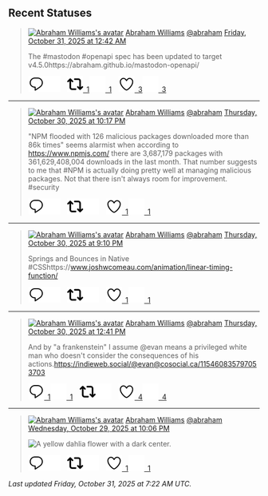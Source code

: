 ## Recent Statuses

> <a href="https://indieweb.social/@abraham"><img alt="Abraham Williams's avatar" src="https://cdn.masto.host/indiewebsocial/accounts/avatars/109/292/540/382/343/163/original/d00f2e03ce9c85b1.jpg" height="24" width="24" ></a> [Abraham Williams](https://indieweb.social/@abraham) [@abraham](https://indieweb.social/@abraham) [Friday, October 31, 2025 at 12:42 AM](https://indieweb.social/@abraham/115466000248424866)
>
> The #mastodon #openapi spec has been updated to target v4.5.0https://abraham.github.io/mastodon-openapi/
>
> [![Reply](./images/reply_light.svg#gh-light-mode-only "Reply")](https://indieweb.social/@abraham/115466000248424866#gh-light-mode-only)[![Reply](./images/reply.svg#gh-dark-mode-only "Reply")](https://indieweb.social/@abraham/115466000248424866#gh-dark-mode-only)&emsp;[![Boost](./images/retweet_light.svg#gh-light-mode-only "Boost")&ensp;1](https://indieweb.social/@abraham/115466000248424866#gh-light-mode-only)[![Boost](./images/retweet.svg#gh-dark-mode-only "Boost")&ensp;1](https://indieweb.social/@abraham/115466000248424866#gh-dark-mode-only)&emsp;[![Favorite](./images/like_light.svg#gh-light-mode-only "Favorite")&ensp;3](https://indieweb.social/@abraham/115466000248424866#gh-light-mode-only)[![Favorite](./images/like.svg#gh-dark-mode-only "Favorite")&ensp;3](https://indieweb.social/@abraham/115466000248424866#gh-dark-mode-only)


---

> <a href="https://indieweb.social/@abraham"><img alt="Abraham Williams's avatar" src="https://cdn.masto.host/indiewebsocial/accounts/avatars/109/292/540/382/343/163/original/d00f2e03ce9c85b1.jpg" height="24" width="24" ></a> [Abraham Williams](https://indieweb.social/@abraham) [@abraham](https://indieweb.social/@abraham) [Thursday, October 30, 2025 at 10:17 PM](https://indieweb.social/@abraham/115465429845489404)
>
> &quot;NPM flooded with 126 malicious packages downloaded more than 86k times&quot; seems alarmist when according to https://www.npmjs.com/ there are 3,687,179 packages with 361,629,408,004 downloads in the last month. That number suggests to me that #NPM is actually doing pretty well at managing malicious packages. Not that there isn&#39;t always room for improvement. #security
>
> [![Reply](./images/reply_light.svg#gh-light-mode-only "Reply")](https://indieweb.social/@abraham/115465429845489404#gh-light-mode-only)[![Reply](./images/reply.svg#gh-dark-mode-only "Reply")](https://indieweb.social/@abraham/115465429845489404#gh-dark-mode-only)&emsp;[![Boost](./images/retweet_light.svg#gh-light-mode-only "Boost")](https://indieweb.social/@abraham/115465429845489404#gh-light-mode-only)[![Boost](./images/retweet.svg#gh-dark-mode-only "Boost")](https://indieweb.social/@abraham/115465429845489404#gh-dark-mode-only)&emsp;[![Favorite](./images/like_light.svg#gh-light-mode-only "Favorite")&ensp;1](https://indieweb.social/@abraham/115465429845489404#gh-light-mode-only)[![Favorite](./images/like.svg#gh-dark-mode-only "Favorite")&ensp;1](https://indieweb.social/@abraham/115465429845489404#gh-dark-mode-only)


---

> <a href="https://indieweb.social/@abraham"><img alt="Abraham Williams's avatar" src="https://cdn.masto.host/indiewebsocial/accounts/avatars/109/292/540/382/343/163/original/d00f2e03ce9c85b1.jpg" height="24" width="24" ></a> [Abraham Williams](https://indieweb.social/@abraham) [@abraham](https://indieweb.social/@abraham) [Thursday, October 30, 2025 at 9:10 PM](https://indieweb.social/@abraham/115465168282421660)
>
> Springs and Bounces in Native #CSShttps://www.joshwcomeau.com/animation/linear-timing-function/
>
> [![Reply](./images/reply_light.svg#gh-light-mode-only "Reply")](https://indieweb.social/@abraham/115465168282421660#gh-light-mode-only)[![Reply](./images/reply.svg#gh-dark-mode-only "Reply")](https://indieweb.social/@abraham/115465168282421660#gh-dark-mode-only)&emsp;[![Boost](./images/retweet_light.svg#gh-light-mode-only "Boost")](https://indieweb.social/@abraham/115465168282421660#gh-light-mode-only)[![Boost](./images/retweet.svg#gh-dark-mode-only "Boost")](https://indieweb.social/@abraham/115465168282421660#gh-dark-mode-only)&emsp;[![Favorite](./images/like_light.svg#gh-light-mode-only "Favorite")&ensp;1](https://indieweb.social/@abraham/115465168282421660#gh-light-mode-only)[![Favorite](./images/like.svg#gh-dark-mode-only "Favorite")&ensp;1](https://indieweb.social/@abraham/115465168282421660#gh-dark-mode-only)


---

> <a href="https://indieweb.social/@abraham"><img alt="Abraham Williams's avatar" src="https://cdn.masto.host/indiewebsocial/accounts/avatars/109/292/540/382/343/163/original/d00f2e03ce9c85b1.jpg" height="24" width="24" ></a> [Abraham Williams](https://indieweb.social/@abraham) [@abraham](https://indieweb.social/@abraham) [Thursday, October 30, 2025 at 12:41 PM](https://indieweb.social/@abraham/115463167612047193)
>
> And by &quot;a frankenstein&quot; I assume @evan means a privileged white man who doesn&#39;t consider the consequences of his actions.https://indieweb.social/@evan@cosocial.ca/115460835797053703
>
> [![Reply](./images/reply_light.svg#gh-light-mode-only "Reply")&ensp;1](https://indieweb.social/@abraham/115463167612047193#gh-light-mode-only)[![Reply](./images/reply.svg#gh-dark-mode-only "Reply")&ensp;1](https://indieweb.social/@abraham/115463167612047193#gh-dark-mode-only)&emsp;[![Boost](./images/retweet_light.svg#gh-light-mode-only "Boost")](https://indieweb.social/@abraham/115463167612047193#gh-light-mode-only)[![Boost](./images/retweet.svg#gh-dark-mode-only "Boost")](https://indieweb.social/@abraham/115463167612047193#gh-dark-mode-only)&emsp;[![Favorite](./images/like_light.svg#gh-light-mode-only "Favorite")&ensp;4](https://indieweb.social/@abraham/115463167612047193#gh-light-mode-only)[![Favorite](./images/like.svg#gh-dark-mode-only "Favorite")&ensp;4](https://indieweb.social/@abraham/115463167612047193#gh-dark-mode-only)


---

> <a href="https://indieweb.social/@abraham"><img alt="Abraham Williams's avatar" src="https://cdn.masto.host/indiewebsocial/accounts/avatars/109/292/540/382/343/163/original/d00f2e03ce9c85b1.jpg" height="24" width="24" ></a> [Abraham Williams](https://indieweb.social/@abraham) [@abraham](https://indieweb.social/@abraham) [Wednesday, October 29, 2025 at 10:06 PM](https://indieweb.social/@abraham/115459724354616608)
>
> 
>
> ![A yellow dahlia flower with a dark center.](https://cdn.masto.host/indiewebsocial/media_attachments/files/115/459/724/094/529/241/original/977962676f303747.jpg)
>
> [![Reply](./images/reply_light.svg#gh-light-mode-only "Reply")](https://indieweb.social/@abraham/115459724354616608#gh-light-mode-only)[![Reply](./images/reply.svg#gh-dark-mode-only "Reply")](https://indieweb.social/@abraham/115459724354616608#gh-dark-mode-only)&emsp;[![Boost](./images/retweet_light.svg#gh-light-mode-only "Boost")](https://indieweb.social/@abraham/115459724354616608#gh-light-mode-only)[![Boost](./images/retweet.svg#gh-dark-mode-only "Boost")](https://indieweb.social/@abraham/115459724354616608#gh-dark-mode-only)&emsp;[![Favorite](./images/like_light.svg#gh-light-mode-only "Favorite")&ensp;1](https://indieweb.social/@abraham/115459724354616608#gh-light-mode-only)[![Favorite](./images/like.svg#gh-dark-mode-only "Favorite")&ensp;1](https://indieweb.social/@abraham/115459724354616608#gh-dark-mode-only)


_Last updated Friday, October 31, 2025 at 7:22 AM UTC._
